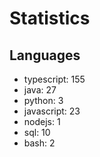 # Statistics
## Languages
- typescript: 155
- java: 27
- python: 3
- javascript: 23
- nodejs: 1
- sql: 10
- bash: 2

